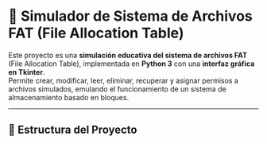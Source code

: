 # 🧠 Simulador de Sistema de Archivos FAT (File Allocation Table)

Este proyecto es una **simulación educativa del sistema de archivos FAT** (File Allocation Table), implementada en **Python 3** con una **interfaz gráfica en Tkinter**.  
Permite crear, modificar, leer, eliminar, recuperar y asignar permisos a archivos simulados, emulando el funcionamiento de un sistema de almacenamiento basado en bloques.

---

## 📂 Estructura del Proyecto

